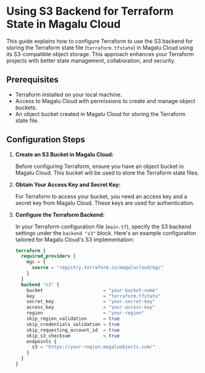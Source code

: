 # Using S3 Backend for Terraform State in Magalu Cloud

This guide explains how to configure Terraform to use the S3 backend for storing the Terraform state file (`terraform.tfstate`) in Magalu Cloud using its S3-compatible object storage. This approach enhances your Terraform projects with better state management, collaboration, and security.

## Prerequisites

- Terraform installed on your local machine.
- Access to Magalu Cloud with permissions to create and manage object buckets.
- An object bucket created in Magalu Cloud for storing the Terraform state file.

## Configuration Steps

1. **Create an S3 Bucket in Magalu Cloud:**

   Before configuring Terraform, ensure you have an object bucket in Magalu Cloud. This bucket will be used to store the Terraform state files.

2. **Obtain Your Access Key and Secret Key:**

   For Terraform to access your bucket, you need an access key and a secret key from Magalu Cloud. These keys are used for authentication.

3. **Configure the Terraform Backend:**

   In your Terraform configuration file (`main.tf`), specify the S3 backend settings under the `backend "s3"` block. Here's an example configuration tailored for Magalu Cloud's S3 implementation:

   ```terraform
   terraform {
     required_providers {
       mgc = {
         source = "registry.terraform.io/magalucloud/mgc"
       }
     }
     backend "s3" {
       bucket                      = "your-bucket-name"
       key                         = "terraform.tfstate"
       secret_key                  = "your-secret-key"
       access_key                  = "your-access-key"
       region                      = "your-region"
       skip_region_validation      = true
       skip_credentials_validation = true
       skip_requesting_account_id  = true
       skip_s3_checksum            = true
       endpoints {
         s3 = "https://your-region.magaluobjects.com/"
       }
     }
   }
    ```
